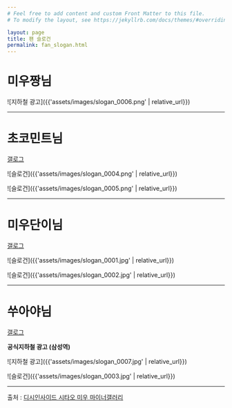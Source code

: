 ```yaml
---
# Feel free to add content and custom Front Matter to this file.
# To modify the layout, see https://jekyllrb.com/docs/themes/#overriding-theme-defaults

layout: page
title: 팬 슬로건
permalink: fan_slogan.html
---
```


# 미우짱님

![지하철 광고]({{'assets/images/slogan_0006.png' | relative_url}})

---

# 초코민트님

[갤로그](http://gallog.dcinside.com/greatmiu)

![슬로건]({{'assets/images/slogan_0004.png' | relative_url}})

![슬로건]({{'assets/images/slogan_0005.png' | relative_url}})

---

# 미우단이님

[갤로그](http://gallog.dcinside.com/hsdwj970)

![슬로건]({{'assets/images/slogan_0001.jpg' | relative_url}})

![슬로건]({{'assets/images/slogan_0002.jpg' | relative_url}})

---

# 쑤아야님

[갤로그](http://gallog.dcinside.com/nakoyeon1128)

**공식지하철 광고 (삼성역)**

![지하철 광고]({{'assets/images/slogan_0007.jpg' | relative_url}})

![슬로건]({{'assets/images/slogan_0003.jpg' | relative_url}})

---

출처 : [디시인사이드 시타오 미우 마이너갤러리](http://shitaomiu.com)

